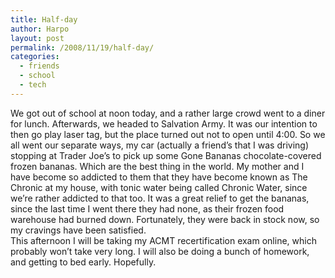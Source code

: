 ```yaml
---
title: Half-day
author: Harpo
layout: post
permalink: /2008/11/19/half-day/
categories:
  - friends
  - school
  - tech
---
```

We got out of school at noon today, and a rather large crowd went to a diner for lunch. Afterwards, we headed to Salvation Army. It was our intention to then go play laser tag, but the place turned out not to open until 4:00. So we all went our separate ways, my car (actually a friend&#8217;s that I was driving) stopping at Trader Joe&#8217;s to pick up some Gone Bananas chocolate-covered frozen bananas. Which are the best thing in the world. My mother and I have become so addicted to them that they have become known as The Chronic at my house, with tonic water being called Chronic Water, since we&#8217;re rather addicted to that too. It was a great relief to get the bananas, since the last time I went there they had none, as their frozen food warehouse had burned down. Fortunately, they were back in stock now, so my cravings have been satisfied.  
This afternoon I will be taking my ACMT recertification exam online, which probably won&#8217;t take very long. I will also be doing a bunch of homework, and getting to bed early. Hopefully.